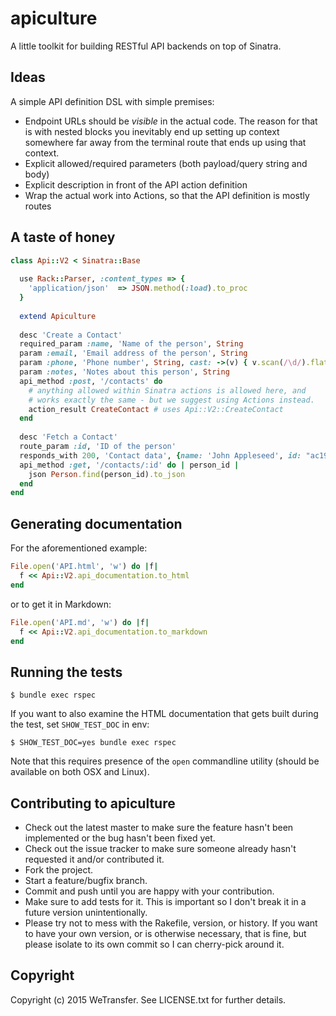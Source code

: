 # apiculture

A little toolkit for building RESTful API backends on top of Sinatra.

## Ideas

A simple API definition DSL with simple premises:
  
 * Endpoint URLs should be _visible_ in the actual code. The reason for that is with nested
   blocks you inevitably end up setting up context somewhere far away from the terminal route
   that ends up using that context.
 * Explicit allowed/required parameters (both payload/query string and body)
 * Explicit description in front of the API action definition
 * Wrap the actual work into Actions, so that the API definition is mostly routes
 
## A taste of honey

```ruby
class Api::V2 < Sinatra::Base
  
  use Rack::Parser, :content_types => {
    'application/json'  => JSON.method(:load).to_proc
  }
  
  extend Apiculture
  
  desc 'Create a Contact'
  required_param :name, 'Name of the person', String
  param :email, 'Email address of the person', String
  param :phone, 'Phone number', String, cast: ->(v) { v.scan(/\d/).flatten.join }
  param :notes, 'Notes about this person', String
  api_method :post, '/contacts' do
    # anything allowed within Sinatra actions is allowed here, and
    # works exactly the same - but we suggest using Actions instead.
    action_result CreateContact # uses Api::V2::CreateContact
  end
  
  desc 'Fetch a Contact'
  route_param :id, 'ID of the person'
  responds_with 200, 'Contact data', {name: 'John Appleseed', id: "ac19...fefg"}
  api_method :get, '/contacts/:id' do | person_id |
    json Person.find(person_id).to_json
  end
end
```

## Generating documentation

For the aforementioned example:

```ruby
File.open('API.html', 'w') do |f|
  f << Api::V2.api_documentation.to_html
end
```

or to get it in Markdown:

```ruby
File.open('API.md', 'w') do |f|
  f << Api::V2.api_documentation.to_markdown
end
```

## Running the tests

    $ bundle exec rspec

If you want to also examine the HTML documentation that gets built during the test, set `SHOW_TEST_DOC` in env:

    $ SHOW_TEST_DOC=yes bundle exec rspec

Note that this requires presence of the `open` commandline utility (should be available on both OSX and Linux).

## Contributing to apiculture
 
* Check out the latest master to make sure the feature hasn't been implemented or the bug hasn't been fixed yet.
* Check out the issue tracker to make sure someone already hasn't requested it and/or contributed it.
* Fork the project.
* Start a feature/bugfix branch.
* Commit and push until you are happy with your contribution.
* Make sure to add tests for it. This is important so I don't break it in a future version unintentionally.
* Please try not to mess with the Rakefile, version, or history. If you want to have your own version, or is otherwise necessary, that is fine, but please isolate to its own commit so I can cherry-pick around it.

## Copyright

Copyright (c) 2015 WeTransfer. See LICENSE.txt for
further details.

